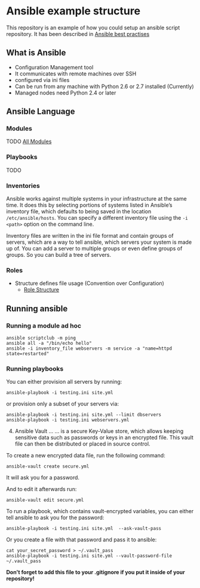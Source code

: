 # Ansible example structure
This repository is an example of how you could setup an ansible script repository. 
It has been described in [Ansible best practises](https://docs.ansible.com/ansible/playbooks_best_practices.html)

## What is Ansible
* Configuration Management tool
* It communicates with remote machines over SSH
* configured via ini files
* Can be run from any machine with Python 2.6 or 2.7 installed (Currently)
* Managed nodes need Python 2.4 or later

## Ansible Language

### Modules
TODO
[All Modules](https://docs.ansible.com/ansible/list_of_all_modules.html)

### Playbooks
TODO

###  Inventories
Ansible works against multiple systems in your infrastructure at the same time. It does this by selecting portions of systems listed in Ansible’s inventory file, which defaults to being saved in the location `/etc/ansible/hosts`. You can specify a different inventory file using the `-i <path>` option on the command line.
 
Inventory files are written in the ini file format and contain groups of servers, which are a way to tell ansible, which servers your system is made up of. You can add a server to multiple groups or even define groups of groups. So you can build a tree of servers.

### Roles
* Structure defines file usage (Convention over Configuration)
  * [Role Structure](https://docs.ansible.com/ansible/playbooks_best_practices.html#directory-layout)

## Running ansible

### Running a module ad hoc
```
ansible scriptclub -m ping
ansible all -a "/bin/echo hello"
ansible -i inventory_file webservers -m service -a "name=httpd state=restarted"
```

### Running playbooks
You can either provision all servers by running:
```
ansible-playbook -i testing.ini site.yml 
```

or provision only a subset of your servers via:
```
ansible-playbook -i testing.ini site.yml --limit dbservers
ansible-playbook -i testing.ini webservers.yml
```

4. Ansible Vault ...
... is a secure Key-Value store, which allows keeping sensitive data such as passwords or keys in an encrypted file. This vault file can then be distributed or placed in source control.

To create a new encrypted data file, run the following command:
```
ansible-vault create secure.yml
```
It will ask you for a password.

And to edit it afterwards run:
```
ansible-vault edit secure.yml
```

To run a playbook, which contains vault-encrypted variables, you can either tell ansible to ask you for the password:
```
ansible-playbook -i testing.ini site.yml  --ask-vault-pass
```

Or you create a file with that password and pass it to ansible:
```
cat your_secret_password > ~/.vault_pass
ansible-playbook -i testing.ini site.yml --vault-password-file ~/.vault_pass
```
**Don't forget to add this file to your .gitignore if you put it inside of your repository!** 

